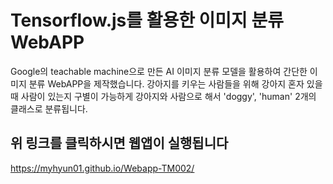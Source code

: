 # Tensorflow.js를 활용한 이미지 분류 WebAPP
Google의 teachable machine으로 만든 AI 이미지 분류 모델을 활용하여 간단한 이미지 분류 WebAPP을 제작했습니다.
강아지를 키우는 사람들을 위해 강아지 혼자 있을 때 사람이 있는지 구별이 가능하게 강아지와 사람으로 해서 'doggy', 'human' 2개의 클래스로 분류됩니다.

## 위 링크를 클릭하시면 웹앱이 실행됩니다
https://myhyun01.github.io/Webapp-TM002/
